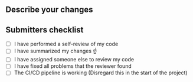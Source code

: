 ## Describe your changes

## Submitters checklist
- [ ] I have performed a self-review of my code
- [ ] I have summarized my changes :point_up:
- [ ] I have assigned someone else to review my code
- [ ] I have fixed all problems that the reviewer found
- [ ] The CI/CD pipeline is working (Disregard this in the start of the project)
